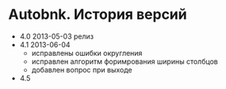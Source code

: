 Autobnk. История версий
=======================

* 4.0 2013-05-03 релиз
* 4.1 2013-06-04 
    + исправлены ошибки округления
    + исправлен алгоритм форимрования ширины столбцов
    * добавлен вопрос при выходе
* 4.5 